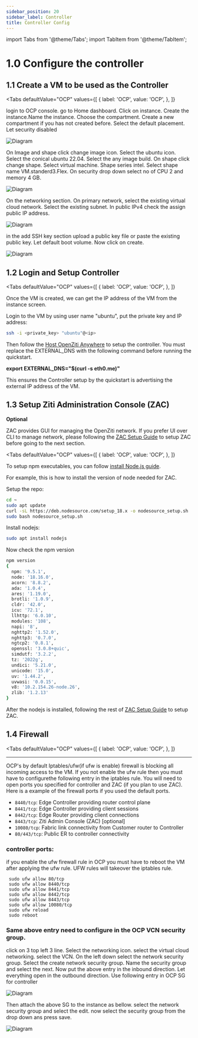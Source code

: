 ```yaml
---
sidebar_position: 20
sidebar_label: Controller
title: Controller Config 
---
```


import Tabs from '@theme/Tabs';
import TabItem from '@theme/TabItem';

# 1.0 Configure the controller
## 1.1 Create a VM to be used as the Controller

<Tabs
  defaultValue="OCP"
  values={[
      { label: 'OCP', value: 'OCP', },
  ]}
>
<TabItem value="OCP">
login to OCP console. go to Home dashboard. Click on instance. Create the instance.Name the instance. Choose the compartment. Create a new compartment if you has not created before. Select the default placement. Let security disabled 

![Diagram](../../../static/img/OCP/create1.jpg)

On Image and shape click change image icon. Select the ubuntu icon. Select the conical ubuntu 22.04. Select the any image build.
On shape click change shape. Select virtual machine. Shape series intel. Select shape name VM.standerd3.Flex. On security drop down select no of CPU 2 and memory 4 GB.

![Diagram](../../../static/img/OCP/create2.jpg)

On the networking section. On primary network, select the existing virtual cloud network. Select the existing subnet. In public IPv4 check the assign public IP address. 

![Diagram](../../../static/img/OCP/create3.jpg)

in the add SSH key section upload a public key file or paste the existing public key. Let default boot volume. Now click on create.

![Diagram](../../../static/img/OCP/create4.jpg)

</TabItem> 
</Tabs>

## 1.2 Login and Setup Controller

<Tabs
  defaultValue="OCP"
  values={[
      { label: 'OCP', value: 'OCP', },
  ]}
>
<TabItem value="OCP">

Once the VM is created, we can get the IP address of the VM from the instance screen. 

Login to the VM by using user name "ubuntu", put the private key and IP address:
```bash
ssh -i <private_key> "ubuntu"@<ip>
```

Then follow the [Host OpenZiti Anywhere](/docs/learn/quickstarts/network/hosted/) to setup the controller. You must replace the EXTERNAL_DNS with the following command before running the quickstart.
 
**export EXTERNAL_DNS="$(curl -s eth0.me)"**

This ensures the Controller setup by the quickstart is advertising the external IP address of the VM.
</TabItem>
</Tabs>

## 1.3 Setup Ziti Administration Console (ZAC) 
**Optional**

ZAC provides GUI for managing the OpenZiti network. If you prefer UI over CLI to manage network, please following the [ZAC Setup Guide](/docs/learn/quickstarts/zac/) to setup ZAC before going to the next section.

<Tabs
  defaultValue="OCP"
  values={[
      { label: 'OCP', value: 'OCP', },
  ]}
>
<TabItem value="OCP">

To setup npm executables, you can follow [install Node.js guide](https://www.digitalocean.com/community/tutorials/how-to-install-node-js-on-ubuntu-22-04).

For example, this is how to install the version of node needed for ZAC.

Setup the repo:
```bash
cd ~
sudo apt update
curl -sL https://deb.nodesource.com/setup_18.x -o nodesource_setup.sh
sudo bash nodesource_setup.sh
```

Install nodejs:
```bash
sudo apt install nodejs
```
Now check the npm version
```bash
npm version
{
  npm: '9.5.1',
  node: '18.16.0',
  acorn: '8.8.2',
  ada: '1.0.4',
  ares: '1.19.0',
  brotli: '1.0.9',
  cldr: '42.0',
  icu: '72.1',
  llhttp: '6.0.10',
  modules: '108',
  napi: '8',
  nghttp2: '1.52.0',
  nghttp3: '0.7.0',
  ngtcp2: '0.8.1',
  openssl: '3.0.8+quic',
  simdutf: '3.2.2',
  tz: '2022g',
  undici: '5.21.0',
  unicode: '15.0',
  uv: '1.44.2',
  uvwasi: '0.0.15',
  v8: '10.2.154.26-node.26',
  zlib: '1.2.13'
}
```
After the nodejs is installed, following the rest of [ZAC Setup Guide](/docs/learn/quickstarts/zac/#cloning-from-github) to setup ZAC.

</TabItem>
</Tabs>

## 1.4 Firewall
<Tabs
  defaultValue="OCP"
  values={[
      { label: 'OCP', value: 'OCP', },
  ]}
>
<TabItem value="OCP">

---

OCP's by default Iptables/ufw(if ufw is enable) firewall is blocking all incoming access to the VM. If you not enable the ufw rule then you must have to configurethe following entry in the iptables rule.
You will need to open ports you specified for controller and ZAC (if you plan to use ZAC). 
Here is a example of the firewall ports if you used the default ports.

 - `8440/tcp`: Edge Controller providing router control plane
 - `8441/tcp`: Edge Controller providing client sessions
 - `8442/tcp`: Edge Router providing client connections
 - `8443/tcp`: Ziti Admin Console (ZAC) [optional]
 - `10080/tcp`: Fabric link connectivity from Customer router to Controller
 - `80/443/tcp`: Public ER to controller connectivity  
### controller ports:
if you enable the ufw firewall rule in OCP you must have to reboot the VM after applying the ufw rule.
UFW rules will takeover the iptables rule.
```
 sudo ufw allow 80/tcp
 sudo ufw allow 8440/tcp
 sudo ufw allow 8441/tcp
 sudo ufw allow 8442/tcp
 sudo ufw allow 8443/tcp
 sudo ufw allow 10080/tcp
 sudo ufw reload
 sudo reboot
```

### Same above entry need to configure in the OCP VCN security group.
click on 3 top left 3 line. Select the networking icon. select the virtual cloud networking. select the VCN. On the left down select the network security group. Select the create network security group. Name the security group and select the next. Now put the above entry in the inbound direction. Let everything open in the outbound direction.
Use following entry in OCP SG for controller

![Diagram](../../../static/img/OCP/cnfw.jpg)

Then attach the above SG to the instance as bellow. select the network security group and select the edit. now select the security group from the drop down ans press save.

![Diagram](../../../static/img/OCP/cnfw1.jpg)

</TabItem>
</Tabs>

